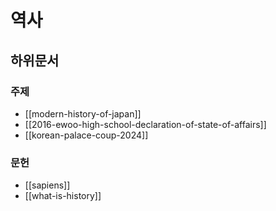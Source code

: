 # 역사

## 하위문서

### 주제

- [[modern-history-of-japan]]
- [[2016-ewoo-high-school-declaration-of-state-of-affairs]]
- [[korean-palace-coup-2024]]

### 문헌

- [[sapiens]]
- [[what-is-history]]
